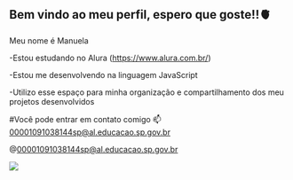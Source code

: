 ## Bem vindo ao meu perfil, espero que goste!!🫀

Meu nome é Manuela

-Estou estudando no Alura (https://www.alura.com.br/)

-Estou me desenvolvendo na linguagem JavaScript

-Utilizo esse espaço para minha organização e compartilhamento dos meu projetos desenvolvidos

#Você pode entrar em contato comigo 📫
00001091038144sp@al.educacao.sp.gov.br

@00001091038144sp@al.educacao.sp.gov.br

![](https://media1.tenor.com/m/LuBfe8lK4R8AAAAd/barbie-barbiemovie2023.gif
)


